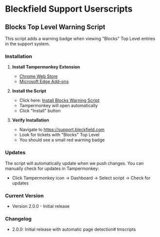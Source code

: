 # Bleckfield Support Userscripts

## Blocks Top Level Warning Script

This script adds a warning badge when viewing "Blocks" Top Level entries in the support system.

### Installation

1. **Install Tampermonkey Extension**
   - [Chrome Web Store](https://chrome.google.com/webstore/detail/tampermonkey/dhdgffkkebhmkfjojejmpbldmpobfkfo)
   - [Microsoft Edge Add-ons](https://microsoftedge.microsoft.com/addons/detail/tampermonkey/iikmkjmpaadaobahmlepeloendndfphd)

2. **Install the Script**
   - Click here: [Install Blocks Warning Script](https://raw.githubusercontent.com/bleckfield/userscripts/main/blocks-warning.user.js)
   - Tampermonkey will open automatically
   - Click "Install" button

3. **Verify Installation**
   - Navigate to https://support.bleckfield.com
   - Look for tickets with "Blocks" Top Level
   - You should see a small red warning badge

### Updates

The script will automatically update when we push changes. You can manually check for updates in Tampermonkey:
- Click Tampermonkey icon → Dashboard → Select script → Check for updates

### Current Version
- Version 2.0.0 - Initial release

### Changelog
- 2.0.0: Initial release with automatic page detection# tmscripts
